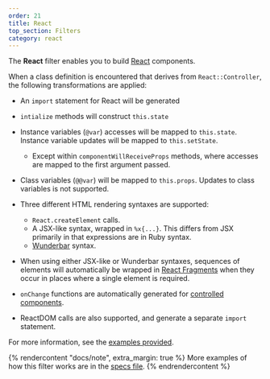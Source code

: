 ```yaml
---
order: 21
title: React
top_section: Filters
category: react
---
```


The **React** filter enables you to build [React](https://reactjs.org/) components.

When a class definition is encountered that derives from `React::Controller`,
the following transformations are applied:

 * An `import` statement for React will be generated

 * `intialize` methods will construct `this.state`

 * Instance variables (`@var`) accesses will be mapped to `this.state`.
   Instance variable updates will be mapped to `this.setState`.

     * Except within `componentWillReceiveProps` methods, where accesses are
       mapped to the first argument passed.

 * Class variables (`@@var`) will be mapped to `this.props`.  Updates to class
   variables is not supported.

 * Three different HTML rendering syntaxes are supported:
     * `React.createElement` calls.
     * A JSX-like syntax, wrapped in `%x{...}`.  This differs from JSX
       primarily in that expressions are in Ruby syntax.
     * [Wunderbar](https://github.com/rubys/wunderbar#readme) syntax.

 * When using either JSX-like or Wunderbar syntaxes, sequences of elements
   will automatically be wrapped in 
   [React Fragments](https://reactjs.org/docs/fragments.html) when they occur
   in places where a single element is required.

 * `onChange` functions are automatically generated for
   [controlled components](https://reactjs.org/docs/forms.html#controlled-components).

 * ReactDOM calls are also supported, and generate a separate `import`
   statement.

For more information, see the [examples provided](../../examples/react).

{% rendercontent "docs/note", extra_margin: true %}
More examples of how this filter works are in the
[specs file](https://github.com/ruby2js/ruby2js/blob/master/spec/react_spec.rb).
{% endrendercontent %}
